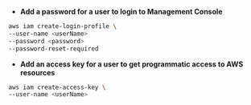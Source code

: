 - **Add a password for a user to login to Management Console**
```bash
aws iam create-login-profile \
--user-name <userName>
--password <password>
--password-reset-required
```
- **Add an access key for a user to get programmatic access to AWS resources**
```bash
aws iam create-access-key \
--user-name <userName>
```
